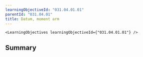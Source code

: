 ```yaml
---
learningObjectiveId: "031.04.01.01"
parentId: "031.04.01"
title: Datum, moment arm
---
```


```tsx eval
<LearningObjectives learningObjectiveId={"031.04.01.01"} />
```

## Summary

